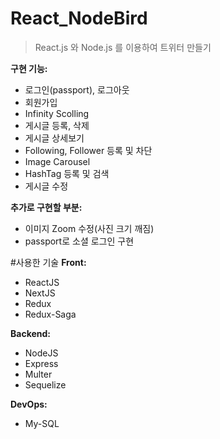 # React_NodeBird

> React.js 와 Node.js 를 이용하여 트위터 만들기

**구현 기능:**

- 로그인(passport), 로그아웃
- 회원가입
- Infinity Scolling
- 게시글 등록, 삭제
- 게시글 상세보기
- Following, Follower 등록 및 차단
- Image Carousel
- HashTag 등록 및 검색
- 게시글 수정

**추가로 구현할 부분:**

- 이미지 Zoom 수정(사진 크기 깨짐)
- passport로 소셜 로그인 구현

#사용한 기술
**Front:**

- ReactJS
- NextJS
- Redux
- Redux-Saga

**Backend:**

- NodeJS
- Express
- Multer
- Sequelize

**DevOps:**

- My-SQL
